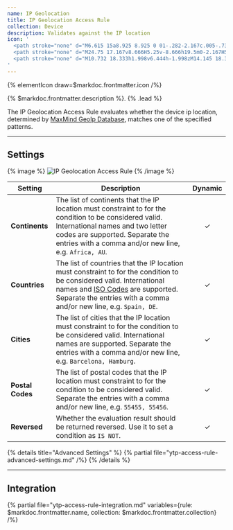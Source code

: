 ```yaml
---
name: IP Geolocation
title: IP Geolocation Access Rule
collection: Device
description: Validates against the IP location
icon: '
  <path stroke="none" d="M6.615 15a8.925 8.925 0 01-.282-2.167c.005-.73.1-1.458.282-2.166h3.662a17.823 17.823 0 00-.152 2.166c.007.725.057 1.448.152 2.167h2.188a15.958 15.958 0 01-.173-2.167c.008-.725.065-1.449.173-2.166h5.07c.108.717.165 1.441.173 2.166-.008.726-.066 1.45-.173 2.167h2.188c.095-.719.145-1.442.152-2.167a17.823 17.823 0 00-.152-2.166h3.662c.182.708.277 1.435.282 2.166A8.925 8.925 0 0123.385 15l2.448 1.083v-3.25C25.833 6.89 20.943 2 15 2 9.057 2 4.167 6.89 4.167 12.833v3.25L6.615 15zm15.882-6.5H19.3a16.953 16.953 0 00-1.495-3.857 8.703 8.703 0 014.69 3.857zM15 4.21a15.27 15.27 0 012.07 4.29h-4.14A15.27 15.27 0 0115 4.21zm-2.806.433A16.953 16.953 0 0010.7 8.5H7.503a8.657 8.657 0 014.691-3.857z"/>
  <path stroke="none" d="M24.75 17.167v8.666H5.25v-8.666h19.5m0-2.167H5.25a2.177 2.177 0 00-2.167 2.167v8.666c0 1.19.978 2.167 2.167 2.167h19.5a2.177 2.177 0 002.167-2.167v-8.666A2.177 2.177 0 0024.75 15z"/>
  <path stroke="none" d="M10.732 18.333h1.998v6.444h-1.998zM14.145 18.333h3.312c.72 0 1.26.17 1.62.513.36.342.54.837.54 1.467 0 .648-.198 1.16-.585 1.52-.396.37-.99.55-1.791.55h-1.098v2.394h-1.998v-6.444zm1.998 2.745h.495c.378 0 .648-.063.8-.198a.631.631 0 00.235-.513.72.72 0 00-.198-.513c-.135-.144-.387-.207-.765-.207h-.567v1.43z"/>
'
---
```


{% elementIcon draw=$markdoc.frontmatter.icon /%}

{% $markdoc.frontmatter.description %}. {% .lead %}

The IP Geolocation Access Rule evaluates whether the device ip location, determined by [MaxMind GeoIp Database](/essentials-for-yootheme-pro/settings/geolocation), matches one of the specified patterns.

---

## Settings

{% image %}
![IP Geolocation Access Rule](/assets/ytp/access/rule-ip-geolocation.webp)
{% /image %}

| Setting | Description | Dynamic |
| ------- | ----------- | :-----: |
| **Continents** | The list of continents that the IP location must constraint to for the condition to be considered valid. International names and two letter codes are supported. Separate the entries with a comma and/or new line, e.g. `Africa, AU`. | &#x2713; |
| **Countries** | The list of countries that the IP location must constraint to for the condition to be considered valid. International names and [ISO Codes](https://www.iso.org/iso-3166-country-codes.html) are supported. Separate the entries with a comma and/or new line, e.g. `Spain, DE`. | &#x2713; |
| **Cities** | The list of cities that the IP location must constraint to for the condition to be considered valid. International names are supported. Separate the entries with a comma and/or new line, e.g. `Barcelona, Hamburg`. | &#x2713; |
| **Postal Codes** | The list of postal codes that the IP location must constraint to for the condition to be considered valid. Separate the entries with a comma and/or new line, e.g. `55455, 55456`. | &#x2713; |
| **Reversed** | Whether the evaluation result should be returned reversed. Use it to set a condition as `IS NOT`. | &#x2713; |

{% details title="Advanced Settings" %}
    {% partial file="ytp-access-rule-advanced-settings.md" /%}
{% /details %}

---

## Integration

{% partial file="ytp-access-rule-integration.md" variables={rule: $markdoc.frontmatter.name, collection: $markdoc.frontmatter.collection} /%}
